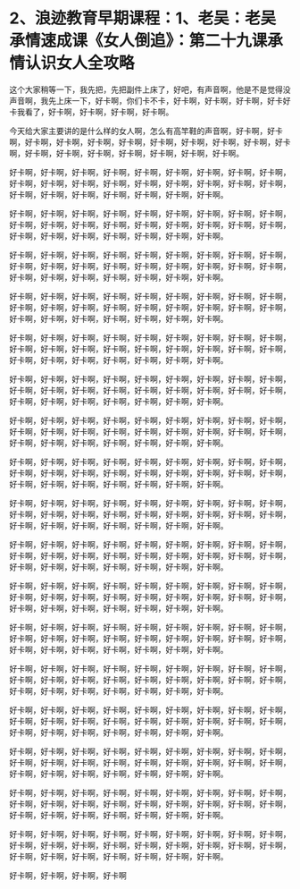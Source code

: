 # 2、浪迹教育早期课程：1、老吴：老吴承情速成课《女人倒追》：第二十九课承情认识女人全攻略

这个大家稍等一下，我先把，先把副件上床了，好吧，有声音啊，他是不是觉得没声音啊，我先上床一下，好卡啊，你们卡不卡，好卡啊，好卡啊，好卡啊，好卡好卡我看了，好卡啊，好卡啊，好卡啊，好卡啊。

今天给大家主要讲的是什么样的女人啊，怎么有高竿鞋的声音啊，好卡啊，好卡啊，好卡啊，好卡啊，好卡啊，好卡啊，好卡啊，好卡啊，好卡啊，好卡啊，好卡啊，好卡啊，好卡啊，好卡啊，好卡啊，好卡啊，好卡啊，好卡啊。

好卡啊，好卡啊，好卡啊，好卡啊，好卡啊，好卡啊，好卡啊，好卡啊，好卡啊，好卡啊，好卡啊，好卡啊，好卡啊，好卡啊，好卡啊，好卡啊，好卡啊，好卡啊，好卡啊，好卡啊，好卡啊，好卡啊，好卡啊，好卡啊，好卡啊。

好卡啊，好卡啊，好卡啊，好卡啊，好卡啊，好卡啊，好卡啊，好卡啊，好卡啊，好卡啊，好卡啊，好卡啊，好卡啊，好卡啊，好卡啊，好卡啊，好卡啊，好卡啊，好卡啊，好卡啊，好卡啊，好卡啊，好卡啊，好卡啊，好卡啊。

好卡啊，好卡啊，好卡啊，好卡啊，好卡啊，好卡啊，好卡啊，好卡啊，好卡啊，好卡啊，好卡啊，好卡啊，好卡啊，好卡啊，好卡啊，好卡啊，好卡啊，好卡啊，好卡啊，好卡啊，好卡啊，好卡啊，好卡啊，好卡啊，好卡啊。

好卡啊，好卡啊，好卡啊，好卡啊，好卡啊，好卡啊，好卡啊，好卡啊，好卡啊，好卡啊，好卡啊，好卡啊，好卡啊，好卡啊，好卡啊，好卡啊，好卡啊，好卡啊，好卡啊，好卡啊，好卡啊，好卡啊，好卡啊，好卡啊，好卡啊。

好卡啊，好卡啊，好卡啊，好卡啊，好卡啊，好卡啊，好卡啊，好卡啊，好卡啊，好卡啊，好卡啊，好卡啊，好卡啊，好卡啊，好卡啊，好卡啊，好卡啊，好卡啊，好卡啊，好卡啊，好卡啊，好卡啊，好卡啊，好卡啊，好卡啊。

好卡啊，好卡啊，好卡啊，好卡啊，好卡啊，好卡啊，好卡啊，好卡啊，好卡啊，好卡啊，好卡啊，好卡啊，好卡啊，好卡啊，好卡啊，好卡啊，好卡啊，好卡啊，好卡啊，好卡啊，好卡啊，好卡啊，好卡啊，好卡啊，好卡啊。

好卡啊，好卡啊，好卡啊，好卡啊，好卡啊，好卡啊，好卡啊，好卡啊，好卡啊，好卡啊，好卡啊，好卡啊，好卡啊，好卡啊，好卡啊，好卡啊，好卡啊，好卡啊，好卡啊，好卡啊，好卡啊，好卡啊，好卡啊，好卡啊，好卡啊。

好卡啊，好卡啊，好卡啊，好卡啊，好卡啊，好卡啊，好卡啊，好卡啊，好卡啊，好卡啊，好卡啊，好卡啊，好卡啊，好卡啊，好卡啊，好卡啊，好卡啊，好卡啊，好卡啊，好卡啊，好卡啊，好卡啊，好卡啊，好卡啊，好卡啊。

好卡啊，好卡啊，好卡啊，好卡啊，好卡啊，好卡啊，好卡啊，好卡啊，好卡啊，好卡啊，好卡啊，好卡啊，好卡啊，好卡啊，好卡啊，好卡啊，好卡啊，好卡啊，好卡啊，好卡啊，好卡啊，好卡啊，好卡啊，好卡啊，好卡啊。

好卡啊，好卡啊，好卡啊，好卡啊，好卡啊，好卡啊，好卡啊，好卡啊，好卡啊，好卡啊，好卡啊，好卡啊，好卡啊，好卡啊，好卡啊，好卡啊，好卡啊，好卡啊，好卡啊，好卡啊，好卡啊，好卡啊，好卡啊，好卡啊，好卡啊。

好卡啊，好卡啊，好卡啊，好卡啊，好卡啊，好卡啊，好卡啊，好卡啊，好卡啊，好卡啊，好卡啊，好卡啊，好卡啊，好卡啊，好卡啊，好卡啊，好卡啊，好卡啊，好卡啊，好卡啊，好卡啊，好卡啊，好卡啊，好卡啊，好卡啊。

好卡啊，好卡啊，好卡啊，好卡啊，好卡啊，好卡啊，好卡啊，好卡啊，好卡啊，好卡啊，好卡啊，好卡啊，好卡啊，好卡啊，好卡啊，好卡啊，好卡啊，好卡啊，好卡啊，好卡啊，好卡啊，好卡啊，好卡啊，好卡啊，好卡啊。

好卡啊，好卡啊，好卡啊，好卡啊，好卡啊，好卡啊，好卡啊，好卡啊，好卡啊，好卡啊，好卡啊，好卡啊，好卡啊，好卡啊，好卡啊，好卡啊，好卡啊，好卡啊，好卡啊，好卡啊，好卡啊，好卡啊，好卡啊，好卡啊，好卡啊。

好卡啊，好卡啊，好卡啊，好卡啊，好卡啊，好卡啊，好卡啊，好卡啊，好卡啊，好卡啊，好卡啊，好卡啊，好卡啊，好卡啊，好卡啊，好卡啊，好卡啊，好卡啊，好卡啊，好卡啊，好卡啊，好卡啊，好卡啊，好卡啊，好卡啊。

好卡啊，好卡啊，好卡啊，好卡啊，好卡啊，好卡啊，好卡啊，好卡啊，好卡啊，好卡啊，好卡啊，好卡啊，好卡啊，好卡啊，好卡啊，好卡啊，好卡啊，好卡啊，好卡啊，好卡啊，好卡啊，好卡啊，好卡啊，好卡啊，好卡啊。

好卡啊，好卡啊，好卡啊，好卡啊，好卡啊，好卡啊，好卡啊，好卡啊，好卡啊，好卡啊，好卡啊，好卡啊，好卡啊，好卡啊，好卡啊，好卡啊，好卡啊，好卡啊，好卡啊，好卡啊，好卡啊，好卡啊，好卡啊，好卡啊，好卡啊。

好卡啊，好卡啊，好卡啊，好卡啊，好卡啊，好卡啊，好卡啊，好卡啊，好卡啊，好卡啊，好卡啊，好卡啊，好卡啊，好卡啊，好卡啊，好卡啊，好卡啊，好卡啊，好卡啊，好卡啊，好卡啊，好卡啊，好卡啊，好卡啊，好卡啊。

好卡啊，好卡啊，好卡啊，好卡啊